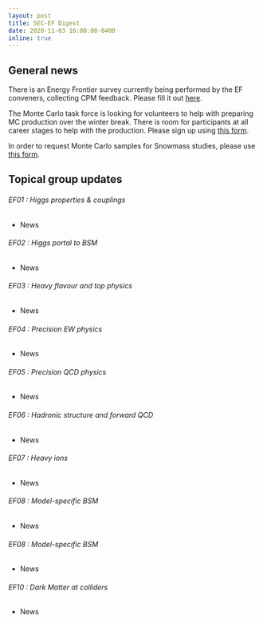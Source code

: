 ```yaml
---
layout: post
title: SEC-EF Digest
date: 2020-11-03 16:00:00-0400
inline: true
---
```


## General news

There is an Energy Frontier survey currently being performed by the EF conveners, collecting CPM feedback. Please fill it out [here](https://docs.google.com/forms/d/e/1FAIpQLScFq5o6wPqC9qTPtqrycIcaaZY22HF77Zf59jlLiNqa2uebHw/viewform).

The Monte Carlo task force is looking for volunteers to help with preparing MC production over the winter break. There is room for participants at all career stages to help with the production. Please sign up using [this form](https://docs.google.com/forms/d/e/1FAIpQLScJZnoE_gl6a8tfkF8mW2ArbBsaVyBL5iKsfkBy2E7Tuwu1NQ/viewform).

In order to request Monte Carlo samples for Snowmass studies, please use [this  form](https://docs.google.com/forms/d/e/1FAIpQLScFNHgbXMoqtp1TGJO1KjvPdiA22ZvW-NuhTD1bBr9ZpRG0Dw/viewform).

## Topical group updates

###### EF01 : Higgs properties & couplings
  * News


###### EF02 : Higgs portal to BSM
  * News


###### EF03 : Heavy flavour and top physics
  * News


###### EF04 : Precision EW physics
  * News


###### EF05 : Precision QCD physics
  * News


###### EF06 : Hadronic structure and forward QCD
  * News


###### EF07 : Heavy ions
  * News


###### EF08 : Model-specific BSM
  * News


###### EF08 : Model-specific BSM
  * News


###### EF10 : Dark Matter at colliders
  * News
